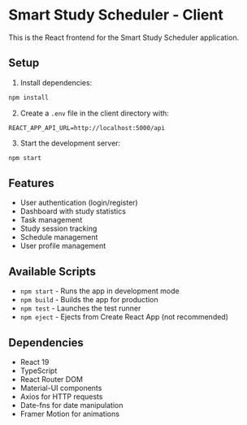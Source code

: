 # Smart Study Scheduler - Client

This is the React frontend for the Smart Study Scheduler application.

## Setup

1. Install dependencies:
```bash
npm install
```

2. Create a `.env` file in the client directory with:
```
REACT_APP_API_URL=http://localhost:5000/api
```

3. Start the development server:
```bash
npm start
```

## Features

- User authentication (login/register)
- Dashboard with study statistics
- Task management
- Study session tracking
- Schedule management
- User profile management

## Available Scripts

- `npm start` - Runs the app in development mode
- `npm build` - Builds the app for production
- `npm test` - Launches the test runner
- `npm eject` - Ejects from Create React App (not recommended)

## Dependencies

- React 19
- TypeScript
- React Router DOM
- Material-UI components
- Axios for HTTP requests
- Date-fns for date manipulation
- Framer Motion for animations

